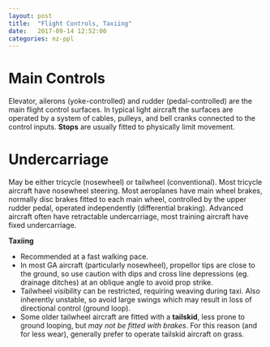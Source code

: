 ```yaml
---
layout: post
title:  "Flight Controls, Taxiing"
date:   2017-09-14 12:52:00
categories: nz-ppl
---
```


# Main Controls

Elevator, ailerons (yoke-controlled) and rudder (pedal-controlled) are the
main flight control surfaces. In typical light aircraft the surfaces are
operated by a system of cables, pulleys, and bell cranks connected to the
control inputs. **Stops** are usually fitted to physically limit movement.

# Undercarriage

May be either tricycle (nosewheel) or tailwheel (conventional). Most tricycle
aircraft have nosewheel steering. Most aeroplanes have main wheel brakes,
normally disc brakes fitted to each main wheel, controlled by the upper
rudder pedal, operated independently (differential braking). Advanced aircraft
often have retractable undercarriage, most training aircraft have fixed
undercarriage.

**Taxiing**

 * Recommended at a fast walking pace.
 * In most GA aircraft (particularly nosewheel), propellor tips are close
   to the ground, so use caution with dips and cross line depressions
   (eg. drainage ditches) at an oblique angle to avoid prop strike.
 * Tailwheel visibility can be restricted, requiring weaving during taxi.
   Also inherently unstable, so avoid large swings which may result in
   loss of directional control (ground loop).
 * Some older tailwheel aircraft are fitted with a **tailskid**, less
   prone to ground looping, but *may not be fitted with brakes*. For
   this reason (and for less wear), generally prefer to operate tailskid
   aircraft on grass.
